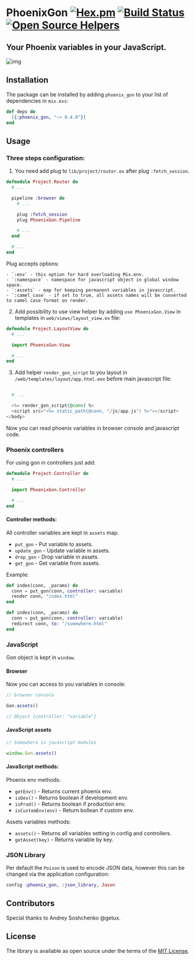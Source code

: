 # PhoenixGon [![Hex.pm](https://img.shields.io/hexpm/v/plug.svg)](https://hex.pm/packages/phoenix_gon) [![Build Status](https://travis-ci.org/khusnetdinov/phoenix_gon.svg?branch=master)](https://travis-ci.org/khusnetdinov/phoenix_gon) [![Open Source Helpers](https://www.codetriage.com/khusnetdinov/phoenix_gon/badges/users.svg)](https://www.codetriage.com/khusnetdinov/phoenix_gon)

## Your Phoenix variables in your JavaScript.

![img](http://res.cloudinary.com/dtoqqxqjv/image/upload/v1492849051/github/gon.png)

## Installation

The package can be installed by adding `phoenix_gon` to your list of dependencies in `mix.exs`:

```elixir
def deps do
  [{:phoenix_gon, "~> 0.4.0"}]
end
```

## Usage

### Three steps configuration:

1. You need add plug to `lib/project/router.ex` after plug `:fetch_session`.

```elixir
defmodule Project.Router do
  # ...

  pipeline :browser do
    # ...

    plug :fetch_session
    plug PhoenixGon.Pipeline

    # ...
  end

  # ...
end
```

Plug accepts options:

    - `:env` - this option for hard overloading Mix.env.
    - `:namespace` - namespace for javascript object in global window space.
    - `:assets` - map for keeping permanent variables in javascript.
    - `:camel_case` - if set to true, all assets names will be converted to camel case format on render.

2. Add possibility to use view helper by adding `use PhoenixGon.View` in templates in `web/views/layout_view.ex` file:

```elixir
defmodule Project.LayoutView do
  # ...

  import PhoenixGon.View

  # ...
end

```

3. Add helper `render_gon_script` to you layout in `/web/templates/layout/app.html.eex` before main javascript file:

```elixir

  # ...

  <%= render_gon_script(@conn) %>
  <script src="<%= static_path(@conn, "/js/app.js") %>"></script>
</body>
```

Now you can read phoenix variables in browser console and javascript code.

### Phoenix controllers

For using gon in controllers just add:

```elixir
defmodule Project.Controller do
  # ...

  import PhoenixGon.Controller

  # ...
end
```

#### Controller methods:

All controller variables are kept in `assets` map.

- `put_gon` - Put variable to assets.
- `update_gon` - Update variable in assets.
- `drop_gon` - Drop variable in assets.
- `get_gon` - Get variable from assets.

Example:

```elixir
def index(conn, _params) do
  conn = put_gon(conn, controller: variable)
  render conn, "index.html"
end
```

```elixir
def index(conn, _params) do
  conn = put_gon(conn, controller: variable)
  redirect conn, to: "/somewhere.html"
end
```

### JavaScript

Gon object is kept in `window`.

#### Browser

Now you can access to you variables in console:

```javascript
// browser console

Gon.assets()

// Object {controller: "variable"}
```

#### JavaScript assets

```JavaScript
// Somewhere in javascript modules

window.Gon.assets()

```

#### JavaScript methods:

Phoenix env methods:

- `getEnv()` - Returns current phoenix env.
- `isDev()` - Returns boolean if development env.
- `isProd()` - Returns boolean if production env.
- `isCustomEnv(env)` - Return bollean if custom env.

Assets variables methods:

- `assets()` - Returns all variables setting in config and controllers.
- `getAsset(key)` - Returns variable by key.

### JSON Library

Per default the `Poison` is used to encode JSON data, however this can be changed via the application configuration:

```elixir
config :phoenix_gon, :json_library, Jason
```

## Contributors

Special thanks to Andrey Soshchenko @getux.

## License

The library is available as open source under the terms of the [MIT License](http://opensource.org/licenses/MIT).
